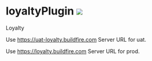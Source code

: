 # loyaltyPlugin ![](https://api.travis-ci.org/BuildFire/loyaltyPlugin.svg)
Loyalty 



Use https://uat-loyalty.buildfire.com Server URL for uat.

Use https://loyalty.buildfire.com Server URL for prod.
